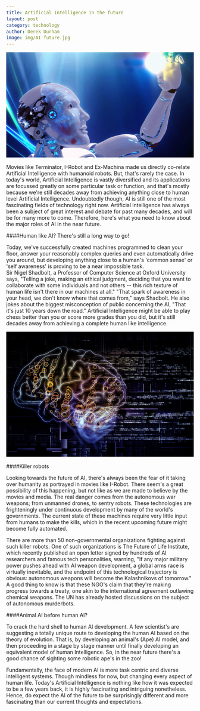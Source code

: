 ```yaml
---
title: Artificial Intelligence in the future
layout: post
category: technology
author: Derek Durham
image: img/AI-future.jpg
---
```


![Existential - Artificial intelligence in the future](/img/AI-future2.jpg)
 
Movies like Terminator, I-Robot and Ex-Machina made us directly co-relate Artificial Intelligence with humanoid robots. But, that's rarely the case. In today's world, Artificial Intelligence is vastly diversified and its applications are focussed greatly on some particular task or function, and that's mostly because we're still decades away from achieving anything close to human level Artificial Intelligence. Undoubtedly though, AI is still one of the most fascinating fields of technology right now. 
Artificial intelligence has always been a subject of great interest and debate for past many decades, and will be for many more to come. Therefore, here's what you need to know about the major roles of AI in the near future. 
 
####Human like AI? There's still a long way to go! 
 
Today, we've successfully created machines programmed to clean your floor, answer your reasonably complex queries and even automatically drive you around, but developing anything close to a human's 'common sense' or 'self awareness' is proving to be a near impossible task.  
Sir Nigel Shadbolt, a Professor of Computer Science at Oxford University says, "Telling a joke, making an ethical judgment, deciding that you want to collaborate with some individuals and not others -- this rich texture of human life isn't there in our machines at all." "That spark of awareness in your head, we don't know where that comes from," says Shadbolt. He also jokes about the biggest misconception of public concerning the AI, "That it's just 10 years down the road." 
Artificial Intelligence might be able to play chess better than you or score more grades than you did, but it's still decades away from achieving a complete human like intelligence.  

![Artificial intelligence](/img/AI-future3.jpg)
 
####Killer robots 
 
Looking towards the future of AI, there's always been the fear of it taking over humanity as portrayed in movies like I-Robot. There seem's a great possibility of this happening, but not like as we are made to believe by the movies and media. The real danger comes from the autonomous war weapons; from unmanned drones, to sentry robots. These technologies are frighteningly under continuous development by many of the world's governments. The current state of these machines require very little input from humans to make the kills, which in the recent upcoming future might become fully automated.  
 
There are more than 50 non-governmental organizations fighting against such killer robots. One of such organizations is The Future of Life Institute, which recently published an open letter signed by hundreds of AI researchers and famous tech personalities, warning, "If any major military power pushes ahead with AI weapon development, a global arms race is virtually inevitable, and the endpoint of this technological trajectory is obvious: autonomous weapons will become the Kalashnikovs of tomorrow." A good thing to know is that these NGO's claim that they're making progress towards a treaty, one akin to the international agreement outlawing chemical weapons. The UN has already hosted discussions on the subject of autonomous murderbots. 
 
####Animal AI before human AI? 
 
To crack the hard shell to human AI development. A few scientist's are suggesting a totally unique route to developing the human AI based on the theory of evolution. That is, by developing an animal's (Ape) AI model, and then proceeding in a stage by stage manner until finally developing an equivalent model of human Intelligence. 
So, in the near future there's a good chance of sighting some robotic ape's in the zoo!  
 
 
Fundamentally, the face of modern AI is more task centric and diverse intelligent systems. Though mindless for now, but changing every aspect of human life. Today's Artificial Intelligence is nothing like how it was expected to be a few years back, it is highly fascinating and intriguing nonetheless. Hence, do expect the AI of the future to be surprisingly different and more fascinating than our current thoughts and expectations. 
 